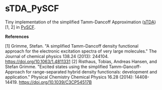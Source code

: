 # sTDA_PySCF

Tiny implementation of the simplified Tamm-Dancoff Approximation ([sTDA](https://github.com/grimme-lab/stda))[1, 2] in [PySCF](https://pyscf.org/).

**References**

[1] Grimme, Stefan. "A simplified Tamm-Dancoff density functional approach for the electronic excitation spectra of very large molecules." The Journal of chemical physics 138.24 (2013): 244104.
    https://doi.org/10.1063/1.4811331
[2] Risthaus, Tobias, Andreas Hansen, and Stefan Grimme. "Excited states using the simplified Tamm–Dancoff-Approach for range-separated hybrid density functionals: development and application." Physical Chemistry Chemical Physics 16.28 (2014): 14408-14419.
    https://doi.org/10.1039/C3CP54517B 

